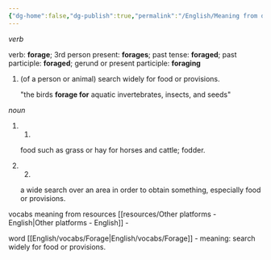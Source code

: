 ```yaml
---
{"dg-home":false,"dg-publish":true,"permalink":"/English/Meaning from dict/Forage/","dgPassFrontmatter":true}
---
```



_verb_

verb: **forage**; 3rd person present: **forages**; past tense: **foraged**; past participle: **foraged**; gerund or present participle: **foraging**

1. (of a person or animal) search widely for food or provisions.
    
    "the birds **forage for** aquatic invertebrates, insects, and seeds"

_noun_

1. 1.
    
    food such as grass or hay for horses and cattle; fodder.

2. 2.
    
    a wide search over an area in order to obtain something, especially food or provisions.

vocabs meaning from resources [[resources/Other platforms - English\|Other platforms - English]] - 

word [[English/vocabs/Forage\|English/vocabs/Forage]] - meaning: search widely for food or provisions.
